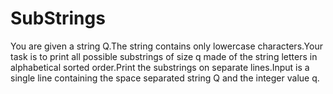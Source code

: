 # SubStrings
You are given a string Q.The string contains only lowercase characters.Your task is to print all possible substrings of size q made of the string letters in alphabetical sorted order.Print the substrings on separate lines.Input is a single line containing the space separated string Q and the integer value q. 
